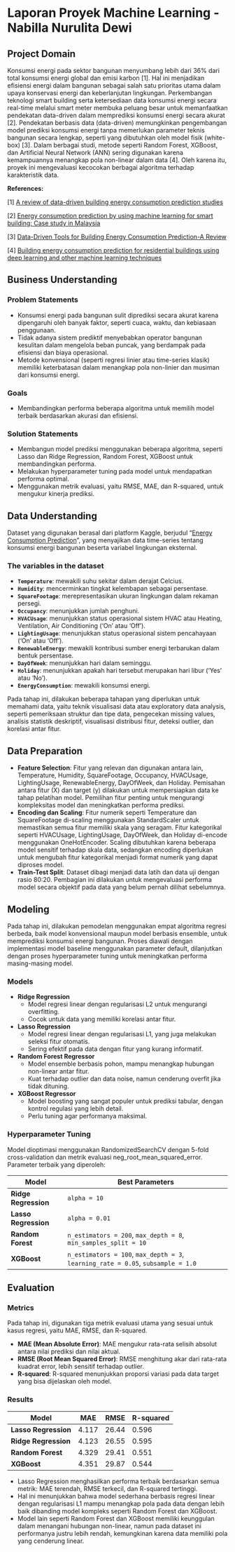 # Laporan Proyek Machine Learning - Nabilla Nurulita Dewi

## Project Domain

Konsumsi energi pada sektor bangunan menyumbang lebih dari 36% dari total konsumsi energi global dan emisi karbon​​ [1]. Hal ini menjadikan efisiensi energi dalam bangunan sebagai salah satu prioritas utama dalam upaya konservasi energi dan keberlanjutan lingkungan. Perkembangan teknologi smart building serta ketersediaan data konsumsi energi secara real-time melalui smart meter membuka peluang besar untuk memanfaatkan pendekatan data-driven dalam memprediksi konsumsi energi secara akurat [2]​. Pendekatan berbasis data (data-driven) memungkinkan pengembangan model prediksi konsumsi energi tanpa memerlukan parameter teknis bangunan secara lengkap, seperti yang dibutuhkan oleh model fisik (white-box) [3]. Dalam berbagai studi, metode seperti Random Forest, XGBoost, dan Artificial Neural Network (ANN) sering digunakan karena kemampuannya menangkap pola non-linear dalam data [4]​. Oleh karena itu, proyek ini mengevaluasi kecocokan berbagai algoritma terhadap karakteristik data.

**References:**

[1] [A review of data-driven building energy consumption prediction studies](https://doi.org/10.1016/j.rser.2017.04.095) 

[2] [Energy consumption prediction by using machine learning for smart building: Case study in Malaysia](https://doi.org/10.1016/j.dibe.2020.100037) 

[3] [Data-Driven Tools for Building Energy Consumption Prediction-A Review](https://doi.org/10.3390/en16062574) 

[4] [Building energy consumption prediction for residential buildings using deep learning and other machine learning techniques](https://doi.org/10.1016/j.jobe.2021.103406)


## Business Understanding

### Problem Statements

- Konsumsi energi pada bangunan sulit diprediksi secara akurat karena dipengaruhi oleh banyak faktor, seperti cuaca, waktu, dan kebiasaan penggunaan.
- Tidak adanya sistem prediktif menyebabkan operator bangunan kesulitan dalam mengelola beban puncak, yang berdampak pada efisiensi dan biaya operasional.
- Metode konvensional (seperti regresi linier atau time-series klasik) memiliki keterbatasan dalam menangkap pola non-linier dan musiman dari konsumsi energi.

### Goals

- Membandingkan performa beberapa algoritma untuk memilih model terbaik berdasarkan akurasi dan efisiensi.

### Solution Statements
- Membangun model prediksi menggunakan beberapa algoritma, seperti Lasso dan Ridge Regression, Random Forest, XGBoost untuk membandingkan performa.
- Melakukan hyperparameter tuning pada model untuk mendapatkan performa optimal.
- Menggunakan metrik evaluasi, yaitu RMSE, MAE, dan R-squared, untuk mengukur kinerja prediksi.

## Data Understanding
Dataset yang digunakan berasal dari platform Kaggle, berjudul “[Energy Consumption Prediction](https://www.kaggle.com/datasets/mrsimple07/energy-consumption-prediction/data)”, yang menyajikan data time-series tentang konsumsi energi bangunan beserta variabel lingkungan eksternal.

### The variables in the dataset
- **`Temperature`**: mewakili suhu sekitar dalam derajat Celcius.  
- **`Humidity`**: mencerminkan tingkat kelembapan sebagai persentase.  
- **`SquareFootage`**: merepresentasikan ukuran lingkungan dalam rekaman persegi.  
- **`Occupancy`**: menunjukkan jumlah penghuni.  
- **`HVACUsage`**: menunjukkan status operasional sistem HVAC atau Heating, Ventilation, Air Conditioning (‘On’ atau ‘Off’).  
- **`LightingUsage`**: menunjukkan status operasional sistem pencahayaan (‘On’ atau ‘Off’).  
- **`RenewableEnergy`**: mewakili kontribusi sumber energi terbarukan dalam bentuk persentase.  
- **`DayOfWeek`**: menunjukkan hari dalam seminggu.  
- **`Holiday`**: menunjukkan apakah hari tersebut merupakan hari libur (‘Yes’ atau ‘No’).  
- **`EnergyConsumption`**: mewakili konsumsi energi.

Pada tahap ini, dilakukan beberapa tahapan yang diperlukan untuk memahami data, yaitu teknik visualisasi data atau exploratory data analysis, seperti pemeriksaan struktur dan tipe data, pengecekan missing values, analisis statistik deskriptif, visualisasi distribusi fitur, deteksi outlier, dan korelasi antar fitur.

## Data Preparation
- **Feature Selection**: Fitur yang relevan dan digunakan antara lain, Temperature, Humidity, SquareFootage, Occupancy, HVACUsage, LightingUsage, RenewableEnergy, DayOfWeek, dan Holiday. Pemisahan antara fitur (X) dan target (y) dilakukan untuk mempersiapkan data ke tahap pelatihan model. Pemilihan fitur penting untuk mengurangi kompleksitas model dan meningkatkan performa prediksi. 
- **Encoding dan Scaling**: Fitur numerik seperti Temperature dan SquareFootage di-scaling menggunakan StandardScaler untuk memastikan semua fitur memiliki skala yang seragam. Fitur kategorikal seperti HVACUsage, LightingUsage, DayOfWeek, dan Holiday di-encode menggunakan OneHotEncoder. Scaling dibutuhkan karena beberapa model sensitif terhadap skala data, sedangkan encoding diperlukan untuk mengubah fitur kategorikal menjadi format numerik yang dapat diproses model.
- **Train-Test Split**: Dataset dibagi menjadi data latih dan data uji dengan rasio 80:20. Pembagian ini dilakukan untuk mengevaluasi performa model secara objektif pada data yang belum pernah dilihat sebelumnya.

## Modeling
Pada tahap ini, dilakukan pemodelan menggunakan empat algoritma regresi berbeda, baik model konvensional maupun model berbasis ensemble, untuk memprediksi konsumsi energi bangunan. Proses diawali dengan implementasi model baseline menggunakan parameter default, dilanjutkan dengan proses hyperparameter tuning untuk meningkatkan performa masing-masing model.

### Models
- **Ridge Regression**
    - Model regresi linear dengan regularisasi L2 untuk mengurangi overfitting.
    - Cocok untuk data yang memiliki korelasi antar fitur.
- **Lasso Regression**
    - Model regresi linear dengan regularisasi L1, yang juga melakukan seleksi fitur otomatis.
    - Sering efektif pada data dengan fitur yang kurang informatif.
- **Random Forest Regressor**
    - Model ensemble berbasis pohon, mampu menangkap hubungan non-linear antar fitur.
    - Kuat terhadap outlier dan data noise, namun cenderung overfit jika tidak dituning.
- **XGBoost Regressor**
    - Model boosting yang sangat populer untuk prediksi tabular, dengan kontrol regulasi yang lebih detail.
    - Perlu tuning agar performanya maksimal.

### Hyperparameter Tuning

Model dioptimasi menggunakan RandomizedSearchCV dengan 5-fold cross-validation dan metrik evaluasi neg_root_mean_squared_error. Parameter terbaik yang diperoleh:

| Model             | Best Parameters |
|------------------|-----------------|
| **Ridge Regression** | `alpha = 10` |
| **Lasso Regression** | `alpha = 0.01` |
| **Random Forest**    | `n_estimators = 200`, `max_depth = 8`, `min_samples_split = 10` |
| **XGBoost**          | `n_estimators = 100`, `max_depth = 3`, `learning_rate = 0.05`, `subsample = 1.0` |

## Evaluation

### Metrics
Pada tahap ini, digunakan tiga metrik evaluasi utama yang sesuai untuk kasus regresi, yaitu MAE, RMSE, dan R-squared.

- **MAE (Mean Absolute Error)**: MAE mengukur rata-rata selisih absolut antara nilai prediksi dan nilai aktual.
- **RMSE (Root Mean Squared Error)**: RMSE menghitung akar dari rata-rata kuadrat error, lebih sensitif terhadap outlier.
- **R-squared**: R-squared menunjukkan proporsi variasi pada data target yang bisa dijelaskan oleh model.

### Results

| Model             | MAE   | RMSE  | R-squared |
|------------------|-------|-------|--------|
| **Lasso Regression** | 4.117 | 26.44 | 0.596  |
| **Ridge Regression** | 4.123 | 26.55 | 0.595  |
| **Random Forest**    | 4.329 | 29.41 | 0.551  |
| **XGBoost**          | 4.351 | 29.87 | 0.544  |

- Lasso Regression menghasilkan performa terbaik berdasarkan semua metrik: MAE terendah, RMSE terkecil, dan R-squared tertinggi.
- Hal ini menunjukkan bahwa model sederhana berbasis regresi linear dengan regularisasi L1 mampu menangkap pola pada data dengan lebih baik dibanding model kompleks seperti Random Forest dan XGBoost.
- Model lain seperti Random Forest dan XGBoost memiliki keunggulan dalam menangani hubungan non-linear, namun pada dataset ini performanya justru lebih rendah, kemungkinan karena data memiliki pola yang cenderung linear.
